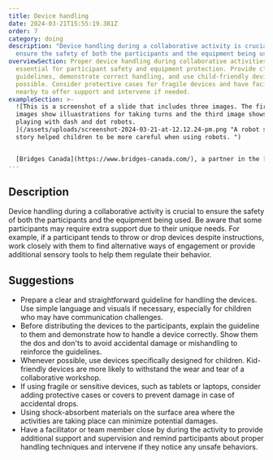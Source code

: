 ```yaml
---
title: Device handling
date: 2024-03-21T15:55:19.381Z
order: 7
category: doing
description: "Device handling during a collaborative activity is crucial to
  ensure the safety of both the participants and the equipment being used. "
overviewSection: Proper device handling during collaborative activities is
  essential for participant safety and equipment protection. Provide clear
  guidelines, demonstrate correct handling, and use child-friendly devices when
  possible. Consider protective cases for fragile devices and have facilitators
  nearby to offer support and intervene if needed.
exampleSection: >-
  ![This is a screenshot of a slide that includes three images. The first two
  images show illuastrations for taking turns and the third image shows two kids
  playing with dash and dot robots.
  ](/assets/uploads/screenshot-2024-03-21-at-12.12.24-pm.png "A robot social
  story helped children to be more careful when using robots. ")


  [Bridges Canada](https://www.bridges-canada.com/), a partner in the [Weavly](https://weavly.org/) project, developed a straightforward social story on handling robots. Before using robots in any session, we would review a few slides to emphasize that robots are not toys but fragile items requiring careful handling. Children were reminded to wait for their turn to use them. The image above illustrates one of the slides from this deck.
---
```

## Description

Device handling during a collaborative activity is crucial to ensure the safety of both the participants and the equipment being used. Be aware that some participants may require extra support due to their unique needs. For example, if a participant tends to throw or drop devices despite instructions, work closely with them to find alternative ways of engagement or provide additional sensory tools to help them regulate their behavior. 

## Suggestions

* Prepare a clear and straightforward guideline for handling the devices. Use simple language and visuals if necessary, especially for children who may have communication challenges.
* Before distributing the devices to the participants, explain the guideline to them and demonstrate how to handle a device correctly. Show them the dos and don'ts to avoid accidental damage or mishandling to reinforce the guidelines.
* Whenever possible, use devices specifically designed for children. Kid-friendly devices are more likely to withstand the wear and tear of a collaborative workshop.
* If using fragile or sensitive devices, such as tablets or laptops, consider adding protective cases or covers to prevent damage in case of accidental drops. 
* Using shock-absorbent materials on the surface area where the activities are taking place can minimize potential damages.
* Have a facilitator or team member close by during the activity to provide additional support and supervision and remind participants about proper handling techniques and intervene if they notice any unsafe behaviors.
